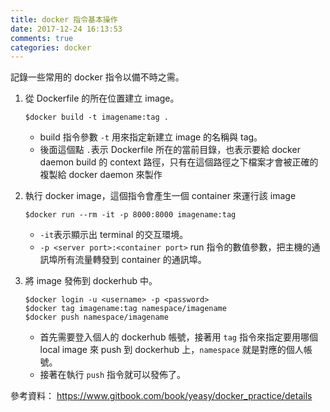 ```yaml
---
title: docker 指令基本操作
date: 2017-12-24 16:13:53
comments: true
categories: docker
---
```

記錄一些常用的 docker 指令以備不時之需。

1. 從 Dockerfile 的所在位置建立 image。
    ``` 
    $docker build -t imagename:tag .
    ```
    * build 指令參數 ``-t`` 用來指定新建立 image 的名稱與 tag。
    * 後面這個點 ``.``表示 Dockerfile 所在的當前目錄，也表示要給 docker daemon build 的 context 路徑，只有在這個路徑之下檔案才會被正確的複製給 docker daemon 來製作 

2. 執行 docker image，這個指令會產生一個 container 來運行該 image
    ```
    $docker run --rm -it -p 8000:8000 imagename:tag
    ```
    * ``-it``表示顯示出 terminal 的交互環境。
    * ``-p <server port>:<container port>`` run 指令的數值參數，把主機的通訊埠所有流量轉發到 container 的通訊埠。

3. 將 image 發佈到 dockerhub 中。
    ```
    $docker login -u <username> -p <password>
    $docker tag imagename:tag namespace/imagename
    $docker push namespace/imagename
    ```
    * 首先需要登入個人的 dockerhub 帳號，接著用 ``tag`` 指令來指定要用哪個 local image 來 push 到 dockerhub 上，``namespace`` 就是對應的個人帳號。
    * 接著在執行 ``push`` 指令就可以發佈了。


參考資料：
https://www.gitbook.com/book/yeasy/docker_practice/details
